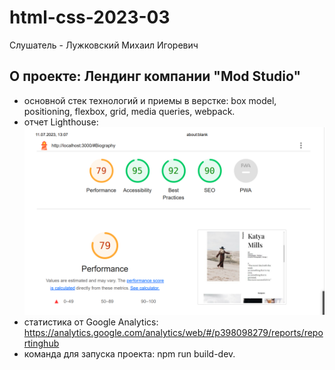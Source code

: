 # html-css-2023-03
Слушатель - Лужковский Михаил Игоревич

## О проекте: Лендинг компании "Mod Studio"

- основной стек технологий и приемы в верстке: box model, positioning, flexbox, grid, media queries, webpack.
- отчет Lighthouse:
![отчет по Lighthouse Performance 79; Accessibility 95; SEO 90](https://github.com/LuMikhail/otus-css-luzhkovskii/blob/master/src/images/lighthouse.png)
- статистика от Google Analytics:
https://analytics.google.com/analytics/web/#/p398098279/reports/reportinghub
- команда для запуска проекта: npm run build-dev.

